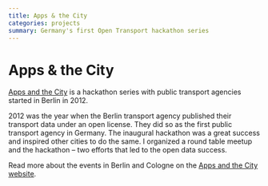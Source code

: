 ```yaml
---
title: Apps & the City
categories: projects
summary: Germany's first Open Transport hackathon series
---
```


# Apps & the City

[Apps and the City] is a hackathon series with public transport agencies started in Berlin in 2012. 

2012 was the year when the Berlin transport agency published their transport data under an open license. They did so as the first public transport agency in Germany. The inaugural hackathon was a great success and inspired other cities to do the same. I organized a round table meetup and the hackathon – two efforts that led to the open data success.

Read more about the events in Berlin and Cologne on the [Apps and the City website].

[Apps and the City website]: http://appsandthecity.net/
[Apps and the City]: http://appsandthecity.net/
